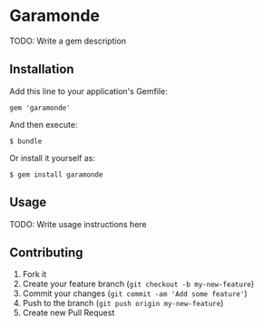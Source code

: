 # Garamonde

TODO: Write a gem description

## Installation

Add this line to your application's Gemfile:

    gem 'garamonde'

And then execute:

    $ bundle

Or install it yourself as:

    $ gem install garamonde

## Usage

TODO: Write usage instructions here

## Contributing

1. Fork it
2. Create your feature branch (`git checkout -b my-new-feature`)
3. Commit your changes (`git commit -am 'Add some feature'`)
4. Push to the branch (`git push origin my-new-feature`)
5. Create new Pull Request
